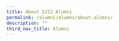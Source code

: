 ```yaml
---
title: About SJIJ Alumni
permalink: /alumni/alumni/about-alumni/
description: ""
third_nav_title: Alumni
---
```

